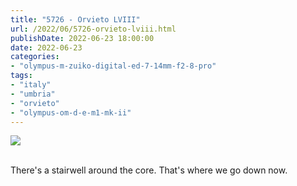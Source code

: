```yaml
---
title: "5726 - Orvieto LVIII"
url: /2022/06/5726-orvieto-lviii.html
publishDate: 2022-06-23 18:00:00
date: 2022-06-23
categories:
- "olympus-m-zuiko-digital-ed-7-14mm-f2-8-pro"
tags:
- "italy"
- "umbria"
- "orvieto"
- "olympus-om-d-e-m1-mk-ii"
---
```

<div class="container">
<div class="center"><a target="_blank" href="https://d25zfm9zpd7gm5.cloudfront.net/1200x1200/2019/20190905_154819_lr.jpg"><img class="webfeedsFeaturedVisual" src="https://d25zfm9zpd7gm5.cloudfront.net/0600x0600/2019/20190905_154819_lr.jpg" /></a></div>
</div>
<br />

There's a stairwell around the core. That's where we go down
now.
